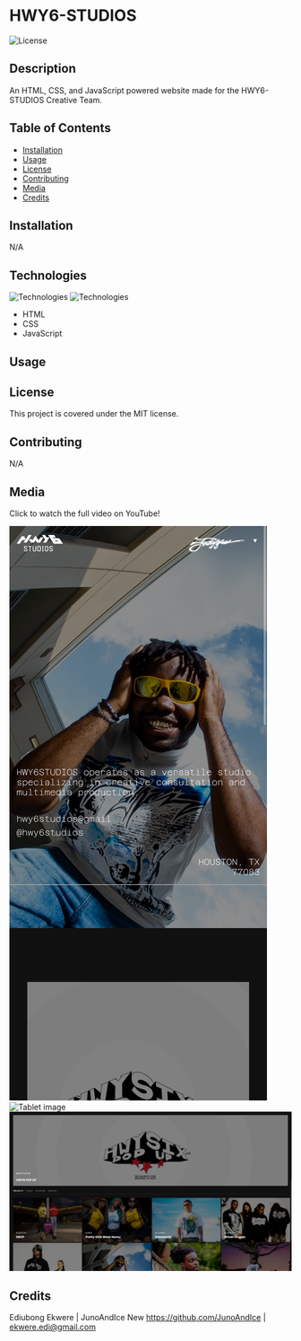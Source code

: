 # HWY6-STUDIOS

![License](https://img.shields.io/badge/License-MIT-blue.svg)
  
## Description
  
An HTML, CSS, and JavaScript powered website made for the HWY6-STUDIOS Creative Team.
  
## Table of Contents
  
- [Installation](#installation)
- [Usage](#usage)
- [License](#license)
- [Contributing](#contributing)
- [Media](#media)
- [Credits](#credits)
  
## Installation
  
N/A

## Technologies

![Technologies](https://img.shields.io/badge/-Git-F05032?logo=Git&logoColor=white)
![Technologies](https://img.shields.io/badge/-JavaScript-007396?logo=JavaScript&logoColor=white)

- HTML
- CSS
- JavaScript

  
## Usage


## License
  
This project is covered under the MIT license.
  
## Contributing
  
N/A
  
## Media

Click to watch the full video on YouTube!

  ![Mobile image](./assets/images/mobile.png)
  ![Tablet image](./assets/images/tablet.png)
  ![PC image](./assets/images/desktop.png)

## Credits

  Ediubong Ekwere | JunoAndIce
  New
  <https://github.com/JunoAndIce> | [ekwere.edi@gmail.com](mailto:ekwere.edi@gmail.com)
  
